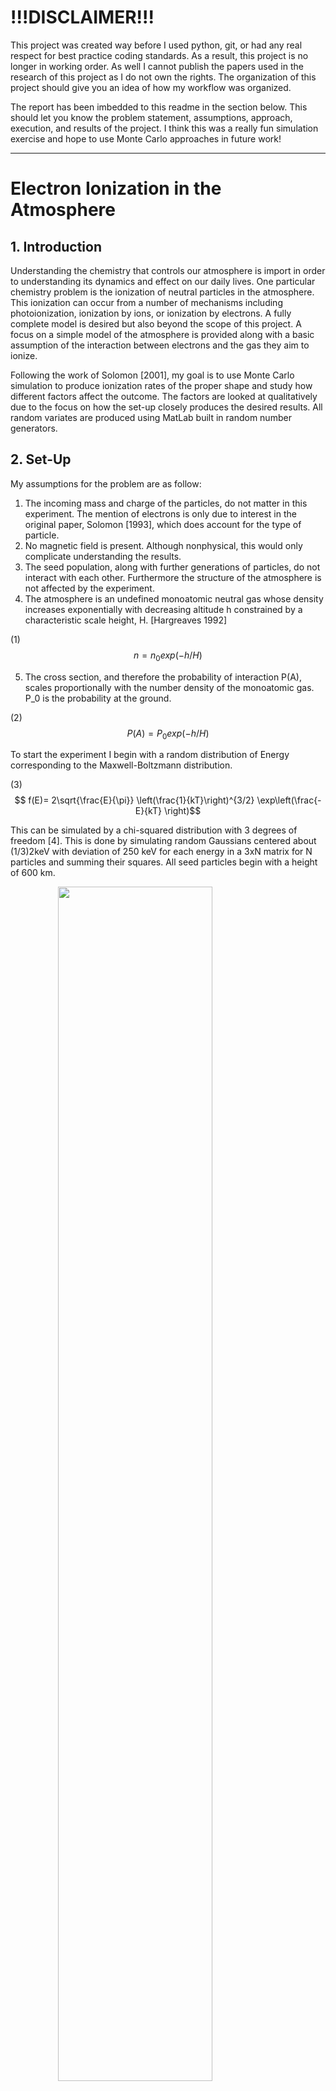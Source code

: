 # !!!DISCLAIMER!!!

This project was created way before I used python, git, or had any real respect for best practice coding standards. 
As a result, this project is no longer in working order.
As well I cannot publish the papers used in the research of this project as I do not own the rights.
The organization of this project should give you an idea of how my workflow was organized.

The report has been imbedded to this readme in the section below.
This should let you know the problem statement, assumptions, approach, execution, and results of the project.
I think this was a really fun simulation exercise and hope to use Monte Carlo approaches in future work!


---


# Electron Ionization in the Atmosphere

## 1. Introduction

Understanding the chemistry that controls our atmosphere is import in order to understanding its dynamics and effect on our daily lives. 
One particular chemistry problem is the ionization of neutral particles in the atmosphere. 
This ionization can occur from a number of mechanisms including photoionization, ionization by ions, or ionization by electrons. 
A fully complete model is desired but also beyond the scope of this project. 
A focus on a simple model of the atmosphere is provided along with a basic assumption of the interaction between electrons and the gas they aim to ionize.

Following the work of Solomon [2001], my goal is to use Monte Carlo simulation to produce ionization rates of the proper shape and study how different factors affect the outcome. The factors are looked at qualitatively due to the focus on how the set-up closely produces the desired results. All random variates are produced using MatLab built in random number generators.

## 2. Set-Up

My assumptions for the problem are as follow:
1) The incoming mass and charge of the particles, do not matter in this experiment. The mention of electrons is only due to interest in the original paper, Solomon [1993], which does account for the type of particle. 
2) No magnetic field is present. Although nonphysical, this would only complicate understanding the results. 
3) The seed population, along with further generations of particles, do not interact with each other. Furthermore the structure of the atmosphere is not affected by the experiment. 
4) The atmosphere is an undefined monoatomic neutral gas whose density increases exponentially with decreasing altitude h constrained by a characteristic scale height, H. [Hargreaves 1992]

(1) 
$$ n = n_0 exp⁡(-h/H) $$

5) The cross section, and therefore the probability of interaction P(A), scales proportionally with the number density of the monoatomic gas. P_0 is the probability at the ground.

(2)	
$$ P(A)=P_0 exp⁡(-h/H) $$


To start the experiment I begin with a random distribution of Energy corresponding to the Maxwell-Boltzmann distribution. 

(3)	
$$ f(E)=
        2\sqrt{\frac{E}{\pi}} 
        \left(\frac{1}{kT}\right)^{3/2}  
        \exp\left(\frac{-E}{kT} \right)$$

This can be simulated by a chi-squared distribution with 3 degrees of freedom [4]. 
This is done by simulating random Gaussians centered about (1/3)2keV with deviation of 250 keV for each energy in a 3xN matrix for N particles and summing their squares. 
All seed particles begin with a height of 600 km. 

<img src=reports/figures/report_figures/image1.png 
    width=70% 
    style='display: block; margin:0 auto'>

From here, each seed particle follows a specific flow of logic to determine how much energy it has, how much energy the next generation of ionized particles have, and so forth. The flow for my method is show below.
<img src=reports/figures/report_figures/image2.png 
    width=70% 
    style='display: block; margin:0 auto'>



In greater detail, the electron falls a random distance, $\Delta \tau_e= -\log⁡(r) \tau_e$. 
Where $r$ is a random variable from 0 to 1 and $\tau_e$ is the mean free path of the particle which physically will vary with temperature which also changes in the atmosphere. 
To simplify I will crudely and incorrectly assume 5 meters since this gave an answer easily demonstrated. The distribution is shown below.


If the energy is still high enough, E > 25 eV, and the particle has not reached the ground, it will continue onwards to a collision event. The particle may collide in one of three ways.

1. **Elastically collide** - no energy lost, it continues to fall towards Earth).
2. **Excite or Dissociate** - no net particle created but energy is lost and it continues to fall.
3. **Ionize** - a particle is created, energy is lost, and now both fall to continue the same process.

I have grouped excitation and dissociation because although dissociation only exchanges the incoming particle with a new particle of lower energy creating no new particles. 
The chemistry of dissociation is important in a full model but here the effect has been simplified. 
When the particle ionizes, another decision tree is created for the new particle. 
In the program itself, the seed particle, or the 0th generation, will complete its run through the flow chart and until it stops before I begin again with the 1st generation of particles. 
Then it will continue for all 1st gen particles and so forth for their respective Nth generations. 

The scaling probability given by equation 2 is the most important assumption in this project and is applied to both ionization and excitation/dissociation both with P_0=0.5. 
Ellastic collisions are assumed such that,

(4)	$$P(elastic)=1-(P(ionize)+P(excitation/dissociate))$$

The characteristic scale height is set at H=80km which is a decently physical value [Hargreaves, 1992]. The probabilities scale as shown below. 

<img src=reports/figures/report_figures/image4.png 
    width=70% 
    style='display: block; margin:0 auto'>

The energy lost due to the interactions is a randomly isotropically distributed number from 0 to 50 eV and 30 eV for ionization and excitation/dissociation respectively. This is demonstrated below.



<img src=reports/figures/report_figures/image5.png 
    style='display: block; margin:0 auto'>


## 3. Results and Discussion
Using these assumptions I started with 100 seed particles and was able to obtain a graph with a similar shape as given in Solomon [1993] and Solomon [2001]. 
As done in the paper, we can directly relate the ionization rate to our generated particles by assuming the continuous flux of electrons is exactly our seed population.
	

<img src=reports/figures/report_figures/image6.png 
    width=70% 
    style='display: block; margin:0 auto'>
<img src=reports/figures/report_figures/image7.png 
    width=70% 
    style='display: block; margin:0 auto'>

Solomon [2001] (top figure above) demonstrates ionization curves for center energies of 1keV, 2keV, 5keV, and 10 keV. 
Some immediately obvious discrepancies are the scales at which peak ionization occurs and the amount of ionization. 
Shifting energies to say 1 or 3 keV follow a similar trend although with less fidelity.

<img src=reports/figures/report_figures/image8.png 
    width=70% 
    style='display: block; margin:0 auto'>
<img src=reports/figures/report_figures/image9.png 
    width=70% 
    style='display: block; margin:0 auto'>

For a Mawell-Boltzmann seed population focused around 1keV, the energy produces a weaker shape at a higher altitude. 
This should make sense since the particles have less energy to create secondary generations and quickly thermalize. 
For the population focused around 3keV, the production peak doesn’t even show before the particles hit the ground. 
This is also expected since the particles with more energy would continue to generate particles farther down into the atmosphere. 
These two results could be reconciled by utilizing more appropriate mean free paths τ_e that scale properly with energy and atmospheric composition (which depends on altitude). 
The available ionization energies could also be change based on particle energy.

The use of Monte Carlo method is extremely powerful in many different areas. 
As demonstrated here, with surprisingly little physics (scaling probabilities), I was able to reproduce strikingly similar shapes to the detailed work of Solomon [1993 & 2001] papers. 
Although the physical values are construed here, physical constraints would only improve upon this model and as detailed by the paper, would produce results that more closely match other well-known models.

## 4. References

1. Solomon, S. C., Auroral electron transport using the Monte Carlo Method, 1993, Geophysical Research Letters, DOI: 10.1029/93GL00081
2. Solomon, S. C., Auroral particle transport using Monte Carlo and hybrid methods, 2001,  Journal of Geophysical Research, DOI: 10.1029/2000JA002011
3. Hargreaves, J. K. (1992), The Solar-Terrestrial Environment, Cambridge University Press, Cambridge Books Online.
4. Site: Wikipedia.org, Article: Maxwell-Boltzmann distribution, url: https://en.wikipedia.org/wiki/Maxwell%E2%80%93Boltzmann_distribution
